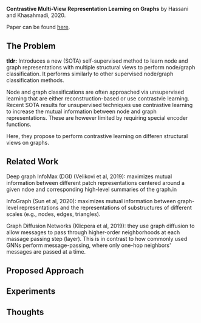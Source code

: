 **Contrastive Multi-View Representation Learning on Graphs** by Hassani and Khasahmadi, 2020.

Paper can be found [here](https://arxiv.org/pdf/2006.05582.pdf).

## The Problem
**tldr:** Introduces a new (SOTA) self-supervised method to learn node and graph representations 
with multiple structural views to perform node/graph classification. It performs similarly to other supervised node/graph classification methods.

Node and graph classifications are often approached via unsupervised learning that are either reconstruction-based or use contrastvie learning.
Recent SOTA results for unsupervised techniques use contrastive learning to increase the mutual information between node and graph representations.
These are however limited by requiring special encoder functions.

Here, they propose to perform contrastive learning on differen structural views on graphs.

## Related Work

Deep graph InfoMax (DGI) (Velikovi et al, 2019): maximizes mutual information between
different patch representations centered around a given ndoe and corresponding high-level summaries of the graph.in

InfoGraph (Sun et al, 2020): maximizes mutual information between graph-level representations and the
representations of substructures of different scales (e.g., nodes, edges, triangles).

Graph Diffusion Networks (Klicpera et al, 2019): they use graph diffusion to allow messages to pass through higher-order neighborhoods at each massage passing step (layer).
This is in contrast to how commonly used GNNs perform message-passing, where only one-hop neighbors' messages are passed at a time.

## Proposed Approach



## Experiments

## Thoughts
